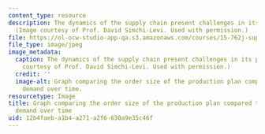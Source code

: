 ```yaml
---
content_type: resource
description: The dynamics of the supply chain present challenges in its planning.
  (Image courtesy of Prof. David Simchi-Levi. Used with permission.)
file: https://ol-ocw-studio-app-qa.s3.amazonaws.com/courses/15-762j-supply-chain-planning-spring-2011/12b4faeba1b4a271a2f6630a9e35c46f_15-762js11.jpg
file_type: image/jpeg
image_metadata:
  caption: The dynamics of the supply chain present challenges in its planning. (Image
    courtesy of Prof. David Simchi-Levi. Used with permission.)
  credit: ''
  image-alt: Graph comparing the order size of the production plan compared to customer
    demand over time.
resourcetype: Image
title: Graph comparing the order size of the production plan compared to customer
  demand over time
uid: 12b4faeb-a1b4-a271-a2f6-630a9e35c46f
---
```

